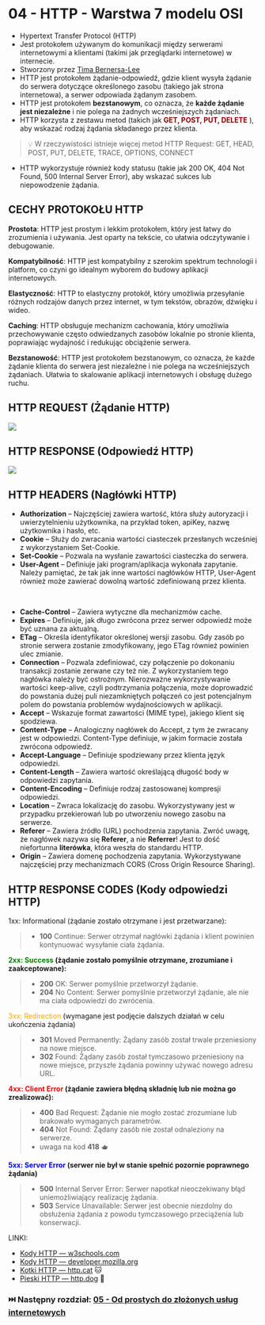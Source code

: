 # 04 - HTTP - Warstwa 7 modelu OSI

* Hypertext Transfer Protocol (HTTP)
* Jest protokołem używanym do komunikacji między serwerami internetowymi a klientami (takimi jak przeglądarki
  internetowe) w internecie.
* Stworzony przez [Tima Bernersa-Lee](https://en.wikipedia.org/wiki/Tim_Berners-Lee)
* HTTP jest protokołem żądanie-odpowiedź, gdzie klient wysyła żądanie do serwera dotyczące określonego
  zasobu (takiego jak strona internetowa), a serwer
  odpowiada żądanym zasobem.
* HTTP jest protokołem **bezstanowym**, co oznacza, że **każde żądanie jest niezależne** i nie polega na żadnych
  wcześniejszych żądaniach.
* HTTP korzysta z zestawu metod (takich jak <span style="color:darkred"> **GET, POST,
  PUT, DELETE** </span>), aby wskazać rodzaj żądania składanego
  przez klienta.

> 💡 W rzeczywistości istnieje więcej metod HTTP Request: GET, HEAD, POST, PUT, DELETE, TRACE, OPTIONS, CONNECT

* HTTP wykorzystuje również kody statusu (takie jak 200
  OK, 404 Not Found, 500 Internal Server Error), aby
  wskazać sukces lub niepowodzenie żądania.

## CECHY PROTOKOŁU HTTP

**Prostota**: HTTP jest prostym i lekkim protokołem, który jest łatwy do zrozumienia i używania. Jest oparty na
tekście, co ułatwia odczytywanie i debugowanie.
<br>

**Kompatybilność**: HTTP jest kompatybilny z szerokim spektrum technologii i platform, co
czyni go idealnym wyborem do budowy aplikacji internetowych.
<br>

**Elastyczność**: HTTP to elastyczny protokół, który umożliwia przesyłanie różnych rodzajów
danych przez internet, w tym tekstów, obrazów, dźwięku i wideo.
<br>

**Caching**: HTTP obsługuje mechanizm cachowania, który umożliwia przechowywanie często
odwiedzanych zasobów lokalnie po stronie klienta, poprawiając wydajność i redukując
obciążenie serwera.<br>

**Bezstanowość**: HTTP jest protokołem bezstanowym, co oznacza, że każde żądanie klienta
do serwera jest niezależne i nie polega na wcześniejszych żądaniach. Ułatwia to skalowanie
aplikacji internetowych i obsługę dużego ruchu.

## HTTP REQUEST (Żądanie HTTP)

<a href="https://personal.ntu.edu.sg/ehchua/programming/webprogramming/HTTP_Basics.html">
    <img src="https://personal.ntu.edu.sg/ehchua/programming/webprogramming/images/HTTP_RequestMessageExample.png">
</a>

## HTTP RESPONSE (Odpowiedź HTTP)

<a href="https://personal.ntu.edu.sg/ehchua/programming/webprogramming/HTTP_Basics.html">
    <img src="https://personal.ntu.edu.sg/ehchua/programming/webprogramming/images/HTTP_ResponseMessageExample.png">
</a>

## HTTP HEADERS (Nagłówki HTTP)

* **Authorization** – Najczęściej zawiera wartość, która służy autoryzacji i uwierzytelnieniu użytkownika, na przykład
  token, apiKey, nazwę użytkownika i hasło, etc.
* **Cookie** – Służy do zwracania wartości ciasteczek przesłanych wcześniej z wykorzystaniem Set-Cookie.
* **Set-Cookie** – Pozwala na wysłanie zawartości ciasteczka do serwera.
* **User-Agent** – Definiuje jaki program/aplikacja wykonała zapytanie. Należy pamiętać, że tak jak inne wartości
  nagłówków HTTP, User-Agent również może zawierać dowolną wartość zdefiniowaną przez klienta.

<br>

* **Cache-Control** – Zawiera wytyczne dla mechanizmów cache.
* **Expires** – Definiuje, jak długo zwrócona przez serwer odpowiedź może być uznana za aktualną.
* **ETag** – Określa identyfikator określonej wersji zasobu. Gdy zasób po stronie serwera zostanie zmodyfikowany, jego
  ETag również powinien ulec zmianie.
* **Connection** – Pozwala zdefiniować, czy połączenie po dokonaniu transakcji zostanie zerwane czy też nie. Z
  wykorzystaniem tego nagłówka należy być ostrożnym. Nierozważne wykorzystywanie wartości keep-alive, czyli podtrzymania
  połączenia, może doprowadzić do powstania dużej puli niezamkniętych połączeń co jest potencjalnym polem do powstania
  problemów wydajnościowych w aplikacji.
* **Accept** – Wskazuje format zawartości (MIME type), jakiego klient się spodziewa.
* **Content-Type** – Analogiczny nagłówek do Accept, z tym że zwracany jest w odpowiedzi. Content-Type definiuje, w
  jakim formacie została zwrócona odpowiedź.
* **Accept-Language** – Definiuje spodziewany przez klienta język odpowiedzi.
* **Content-Length** – Zawiera wartość określającą długość body w odpowiedzi zapytania.
* **Content-Encoding** – Definiuje rodzaj zastosowanej kompresji odpowiedzi.
* **Location** – Zwraca lokalizację do zasobu. Wykorzystywany jest w przypadku przekierowań lub po utworzeniu nowego
  zasobu na serwerze.
* **Referer** – Zawiera źródło (URL) pochodzenia zapytania. Zwróć uwagę, że nagłówek nazywa się **Referer**, a nie 
**Referrer**! Jest to dość niefortunna **literówka**, która weszła do standardu HTTP.
* **Origin** – Zawiera domenę pochodzenia zapytania. Wykorzystywane najczęściej przy mechanizmach CORS (Cross Origin
  Resource Sharing).

## HTTP RESPONSE CODES (Kody odpowiedzi HTTP)

1xx: Informational (żądanie zostało otrzymane i jest przetwarzane):

> * **100** Continue: Serwer otrzymał nagłówki żądania i klient powinien kontynuować wysyłanie ciała żądania.


**<span style="color:green">2xx: Success</span> (żądanie zostało pomyślnie otrzymane, zrozumiane i zaakceptowane):**

> * **200** OK: Serwer pomyślnie przetworzył żądanie.
> * **204** No Content: Serwer pomyślnie przetworzył żądanie, ale nie ma ciała odpowiedzi do zwrócenia.

<span style="color:orange">3xx: Redirection</span> (wymagane jest podjęcie dalszych działań w celu ukończenia żądania)
> * **301** Moved Permanently: Żądany zasób został trwale przeniesiony na nowe miejsce.
> * **302** Found: Żądany zasób został tymczasowo przeniesiony na nowe miejsce, przyszłe żądania powinny używać nowego
    adresu URL.

**<span style="color:red">4xx: Client Error</span> (żądanie zawiera błędną składnię lub nie można go zrealizować):**
> * **400** Bad Request: Żądanie nie mogło zostać zrozumiane lub brakowało wymaganych parametrów.
> * **404** Not Found: Żądany zasób nie został odnaleziony na serwerze.
> * uwaga na kod **418** 🫖

**<span style="color:blue">5xx: Server Error</span> (serwer nie był w stanie spełnić pozornie poprawnego żądania)**
> * **500** Internal Server Error: Serwer napotkał nieoczekiwany błąd uniemożliwiający realizację żądania.
> * **503** Service Unavailable: Serwer jest obecnie niezdolny do obsłużenia żądania z powodu tymczasowego przeciążenia
    lub konserwacji.

LINKI:

* [Kody HTTP — w3schools.com](https://www.w3schools.com/tags/ref_httpmessages.asp)
* [Kody HTTP — developer.mozilla.org](https://developer.mozilla.org/en-US/docs/Web/HTTP/Status)
* [Kotki HTTP — http.cat](https://http.cat/) 🐱
* [Pieski HTTP — http.dog](https://http.dog/) 🐶

### ⏭️ Następny rozdział: [05 - Od prostych do złożonych usług internetowych](05-od-prostych-do-zlozonych-uslug-internetowych.md)
